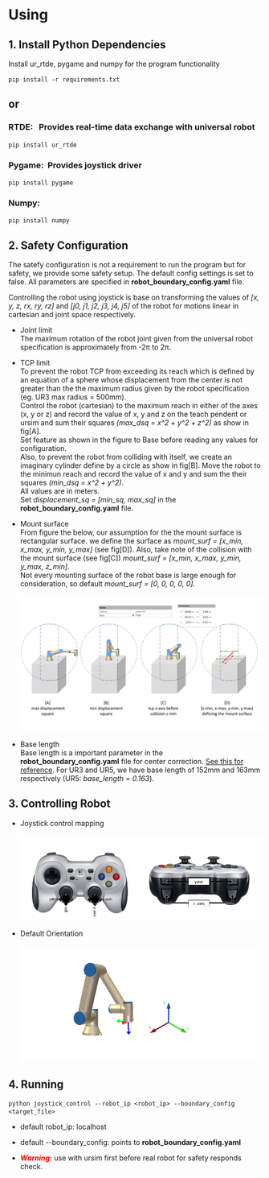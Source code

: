 # Using

## 1. Install Python Dependencies

Install ur_rtde, pygame and numpy for the program functionality

```
pip install -r requirements.txt
```
## or 

### **RTDE**: &nbsp; Provides real-time data exchange with universal robot
```
pip install ur_rtde
```

### **Pygame**:&nbsp; Provides joystick driver

```
pip install pygame
```
### **Numpy**:

```
pip install numpy
```

## 2. Safety Configuration

The satefy configuration is not a requirement to run the program but for safety, we provide some safety setup. The default config settings is set to false. All parameters are specified in **robot_boundary_config.yaml** file. 

Controlling the robot using joystick is base on transforming the values of _[x, y, z, rx, ry, rz]_ and _[j0, j1, j2, j3, j4, j5]_ of the robot for motions linear in cartesian and joint space respectively.


* Joint limit <br />
The maximum rotation of the robot joint given from the universal robot specification is approximately from -2π to 2π.

* TCP limit <br />
To prevent the robot TCP from exceeding its reach which is defined by an equation of a sphere whose displacement from the center is not greater than the the maximum radius given by the robot specification (eg. UR3 max radius = 500mm). <br />
Control the robot (cartesian) to the maximum reach in either of the axes (x, y or z) and record the value of x, y and z on the teach pendent or ursim and sum their squares _(max_dsq = x^2 + y^2 + z^2)_ as show in fig[A]. <br />
Set feature as shown in the figure to Base before reading any values for configuration. <br />
Also, to prevent the robot from colliding with itself, we create an imaginary cylinder define by a circle as show in fig[B]. Move the robot to the minimun reach and record the value of x and y and sum the their squares _(min_dsq = x^2 + y^2)_. <br />
All values are in meters. <br />
Set _displacement_sq = [min_sq, max_sq]_ in the **robot_boundary_config.yaml** file.

* Mount surface <br />
From figure the below, our assumption for the the mount surface is rectangular surface. we define the surface as _mount_surf = [x_min, x_max, y_min, y_max]_ (see fig[D]). Also, take note of the collision with the mount surface (see fig[C]) _mount_surf = [x_min, x_max, y_min, y_max, z_min]_. <br />
Not every mounting surface of the robot base is large enough for consideration, so default _mount_surf = [0, 0, 0, 0, 0]_. <br /> <br />
![safety config steps](https://github.com/sadichel/URJoystickControl/blob/f7052178ef5a7b8d073cd8600b8311b130b951e9/img/robot_config_steps.png?raw=true) 

* Base length <br />
Base length is a important parameter in the **robot_boundary_config.yaml** file for center correction. [See this for reference](https://www.universal-robots.com/media/1803022/5ework.png?width=704&height=731). For UR3 and UR5, we have base length of 152mm and 163mm respectively (UR5: _base_length = 0.163_).

## 3. Controlling Robot
* Joystick control mapping <br /> <br />
![Joystick control map](https://github.com/sadichel/URJoystickControl/blob/main/img/joystick_control_map.png?raw=true)


* Default Orientation <br /> <br />
![Defaul Orientation](https://github.com/sadichel/URJoystickControl/blob/main/img/default_orientation.png?raw=true)

## 4. Running

```
python joystick_control --robot_ip <robot_ip> --boundary_config <target_file>

```
* default robot_ip: localhost

* default --boundary_config: points to **robot_boundary_config.yaml**

* <font color="red">_**Warning:**_</font> use with ursim first before real robot for safety responds check.

